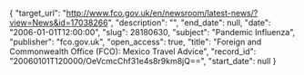 {
  "target_url": "http://www.fco.gov.uk/en/newsroom/latest-news/?view=News&id=17038266", 
  "description": "", 
  "end_date": null, 
  "date": "2006-01-01T12:00:00", 
  "slug": 28180630, 
  "subject": "Pandemic Influenza", 
  "publisher": "fco.gov.uk", 
  "open_access": true, 
  "title": "Foreign and Commonwealth Office (FCO): Mexico Travel Advice", 
  "record_id": "20060101T120000/OeVcmcChf31e4s8r9km8jQ==", 
  "start_date": null
}

